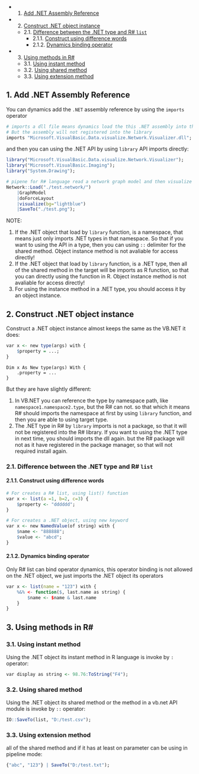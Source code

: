 <!-- vscode-markdown-toc -->
* 1. [Add .NET Assembly Reference](#Add.NETAssemblyReference)
* 2. [Construct .NET object instance](#Construct.NETobjectinstance)
	* 2.1. [Difference between the .NET type and R# ``list``](#Differencebetweenthe.NETtypeandRlist)
		* 2.1.1. [Construct using difference words](#Constructusingdifferencewords)
		* 2.1.2. [Dynamics binding operator](#Dynamicsbindingoperator)
* 3. [Using methods in R#](#UsingmethodsinR)
	* 3.1. [Using instant method](#Usinginstantmethod)
	* 3.2. [Using shared method](#Usingsharedmethod)
	* 3.3. [Using extension method](#Usingextensionmethod)

<!-- vscode-markdown-toc-config
	numbering=true
	autoSave=true
	/vscode-markdown-toc-config -->
<!-- /vscode-markdown-toc -->

##  1. <a name='Add.NETAssemblyReference'></a>Add .NET Assembly Reference

You can dynamics add the ``.NET`` assembly reference by using the ``imports`` operator

```R
# imports a dll file means dynamics load the this .NET assembly into the R# library manager
# But the assembly will not registered into the library
imports "Microsoft.VisualBasic.Data.visualize.Network.Visualizer.dll";
```

and then you can using the .NET API by using ``library`` API imports directly:

```R
library("Microsoft.VisualBasic.Data.visualize.Network.Visualizer");
library("Microsoft.VisualBasic.Imaging");
library("System.Drawing");

# pipene for R# language read a network graph model and then visualize as png image
Network::Load("./test.network/")
    |GraphModel
    |doForceLayout
    |visualize(bg="lightblue")
    |SaveTo("./test.png");
```

NOTE: 

1. If the .NET object that load by ``library`` function, is a namespace, that means just only imports .NET types in that namespace. So that if you want to using the API in a type, then you can using ``::`` delimiter for the shared method. Object instance method is not avaliable for access directly!
2. If the .NET object that load by ``library`` function, is a .NET type, then all of the shared method in the target will be imports as R function, so that you can directly using the function in R. Object instance method is not avaliable for access directly!
3. For using the instance method in a .NET type, you should access it by an object instance.

##  2. <a name='Construct.NETobjectinstance'></a>Construct .NET object instance

Construct a .NET object instance almost keeps the same as the VB.NET it does:

```R
var x <- new type(args) with {
    $property = ...;
}
``` 

```vbnet
Dim x As New type(args) With {
    .property = ...
}
```

But they are have slightly different:

1. In VB.NET you can reference the type by namespace path, like ``namespace1.namespace2.type``, but the R# can not. so that which it means R# should imports the namespace at first by using ``library`` function, and then you are able to using target type.
2. The .NET type in R# by ``library`` imports is not a package, so that it will not be registered into the R# library. If you want to using the .NET type in next time, you should imports the dll again. but the R# package will not as it have registered in the package manager, so that will not required install again.

###  2.1. <a name='Differencebetweenthe.NETtypeandRlist'></a>Difference between the .NET type and R# ``list``

####  2.1.1. <a name='Constructusingdifferencewords'></a>Construct using difference words

```R
# For creates a R# list, using list() function
var x <- list(a =1, b=2, c=3) {
    $property <- "dddddd";
}

# For creates a .NET object, using new keyword
var x <- new NamedValue(of string) with {
    $name <- "888888";
    $value <- "abcd";
}
```

####  2.1.2. <a name='Dynamicsbindingoperator'></a>Dynamics binding operator

Only R# list can bind operator dynamics, this operator binding is not allowed on the .NET object, we just imports the .NET object its operators

```R
var x <- list(name = "123") with {
    %&% <- function($, last.name as string) {
        $name <- $name & last.name
    }
}
```

##  3. <a name='UsingmethodsinR'></a>Using methods in R#

###  3.1. <a name='Usinginstantmethod'></a>Using instant method

Using the .NET object its instant method in R language is invoke by ``:`` operator:

```R
var display as string <- 98.76:ToString("F4");
```

###  3.2. <a name='Usingsharedmethod'></a>Using shared method

Using the .NET object its shared method or the method in a vb.net API module is invoke by ``::`` operator:

```R
IO::SaveTo(list, "D:/test.csv");
```

###  3.3. <a name='Usingextensionmethod'></a>Using extension method

all of the shared method and if it has at least on parameter can be using in pipeline mode:

```R
{"abc", "123"} | SaveTo("D:/test.txt");
```